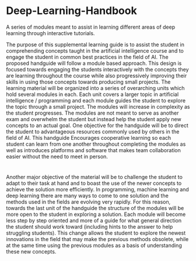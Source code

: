 # Deep-Learning-Handbook
A series of modules meant to assist in learning different areas of deep learning through interactive tutorials. 

The purpose of this supplemental learning guide is to assist the student in comprehending concepts taught in the artificial intelligence course and to engage the student in common best practices in the field of AI. The proposed handguide will follow a module based approach. This design is focused towards engaging the students interactively with the concepts they are learning throughout the course while also progressively improving their skills in using those concepts towards producing small projects.
The learning material will be organized into a series of overarching units which hold several modules in each. Each unit covers a larger topic in artificial intelligence / programming and each module guides the student to explore the topic through a small project. The modules will increase in complexity as the student progresses. The modules are not meant to serve as another exam and overwhelm the student but instead help the student apply new concepts to an actual goal. One objective for the handguide will be to direct the student to advantageous resources commonly used by others in the field of AI. This handguide Encourages cooperative learning so each student can learn from one another throughout completing the modules as well as introduces platforms and software that makes team collaboration easier without the need to meet in person. 
#

Another major objective of the material will be to challenge the student to adapt to their task at hand and to boast the use of the newer concepts to achieve the solution more efficiently. In programming, machine learning and deep learning there are many ways to come to one solution and the methods used in the fields are evolving very rapidly. For this reason, towards the last unit of the handguide the structure of the modules will be more open to the student in exploring a solution. Each module will become less step by step oriented and more of a guide for what general direction the student should work toward (including hints to the answer to help struggling students). This change allows the student to explore the newest innovations in the field that may make the previous methods obsolete, while at the same time using the previous modules as a basis of understanding these new concepts. 

